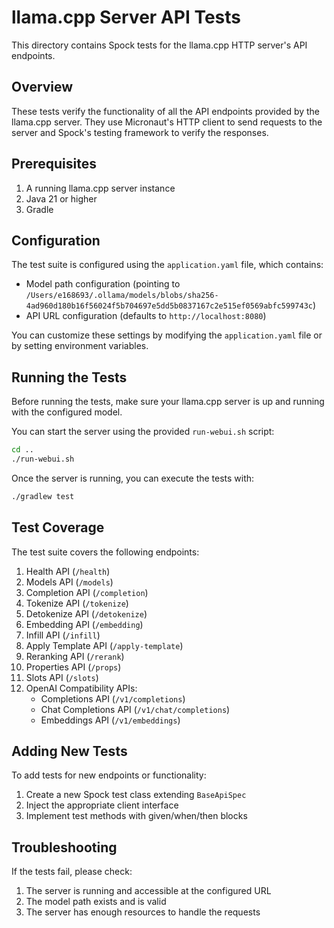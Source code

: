 # llama.cpp Server API Tests

This directory contains Spock tests for the llama.cpp HTTP server's API endpoints.

## Overview

These tests verify the functionality of all the API endpoints provided by the llama.cpp server. They use Micronaut's HTTP client to send requests to the server and Spock's testing framework to verify the responses.

## Prerequisites

1. A running llama.cpp server instance
2. Java 21 or higher
3. Gradle

## Configuration

The test suite is configured using the `application.yaml` file, which contains:

- Model path configuration (pointing to `/Users/e168693/.ollama/models/blobs/sha256-4ad960d180b16f56024f5b704697e5dd5b0837167c2e515ef0569abfc599743c`)
- API URL configuration (defaults to `http://localhost:8080`)

You can customize these settings by modifying the `application.yaml` file or by setting environment variables.

## Running the Tests

Before running the tests, make sure your llama.cpp server is up and running with the configured model.

You can start the server using the provided `run-webui.sh` script:

```bash
cd ..
./run-webui.sh
```

Once the server is running, you can execute the tests with:

```bash
./gradlew test
```

## Test Coverage

The test suite covers the following endpoints:

1. Health API (`/health`)
2. Models API (`/models`)
3. Completion API (`/completion`)
4. Tokenize API (`/tokenize`)
5. Detokenize API (`/detokenize`)
6. Embedding API (`/embedding`)
7. Infill API (`/infill`)
8. Apply Template API (`/apply-template`)
9. Reranking API (`/rerank`)
10. Properties API (`/props`)
11. Slots API (`/slots`)
12. OpenAI Compatibility APIs:
    - Completions API (`/v1/completions`)
    - Chat Completions API (`/v1/chat/completions`)
    - Embeddings API (`/v1/embeddings`)

## Adding New Tests

To add tests for new endpoints or functionality:

1. Create a new Spock test class extending `BaseApiSpec`
2. Inject the appropriate client interface
3. Implement test methods with given/when/then blocks

## Troubleshooting

If the tests fail, please check:

1. The server is running and accessible at the configured URL
2. The model path exists and is valid
3. The server has enough resources to handle the requests
